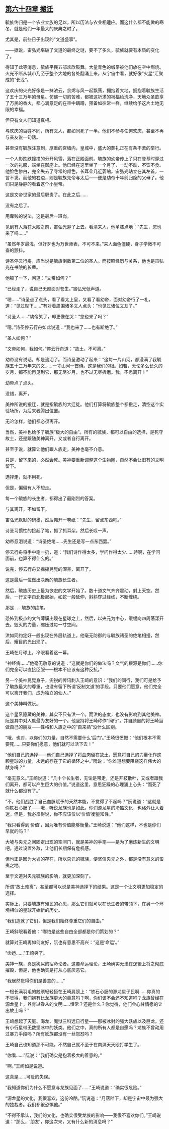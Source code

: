 ## [第六十四章 搬迁](https://www.xxbiquge.com/11_11207/9208380.html)


  毓族终归是一个农业立族的足以，所以历法与农业相适应。而这什么都不能做的寒冬，就是他们一年最大的庆典之时了。

  尤其是，前些日子出现的“文道盛事”。

  ——据说，宙弘光堪破了文道的最终之谜，要不了多久，毓族就要有本质的变化了。

  得知了此等消息，毓族平民五部欢欣鼓舞。大量青色的缎带被他们放在空中燃烧。火光不断从城市乃至于整个大地的各处翻涌上来，从宇宙中看，就好像“火星”汇聚成的“长龙”。

  这欢庆的火光好像是一抹浓云，余烬与风一起飘荡，拥抱着大地，拥抱着毓族生活了五十三万年的母星。仿佛一切的苦难，都被这祈求的祝福给洗净，天地众圣歆享了万民的香火，都心满意足的在空中蹒跚，预备如往常一样，继续给予这片土地无限的幸福。

  但只有文人们知道真相。

  与欢庆的百姓不同，所有文人，都如同死了一半。他们不参与任何欢庆，甚至不再与亲友说一句话。

  甚至没有毓族注意到，厚重的宫墙内，皇城中，盛大的葬礼正在有条不紊的举行。

  一个人影跌跌撞撞的分开风雪，落在正殿面前。毓族的幼帝传上了只在登基时穿过一次的礼服，端坐在御座上。他已经在这里坐了一个月了，一动不动，不饮不食。他脸色惨白，完全失去了寻常的颜色，长耳朵几近萎缩。宙弘光站立在其左首，一言不发。而他的右边，则是毓族先帝与太后——便是幼帝十年前归隐的父母了。他们只是静静的看着这个小皇帝。

  这是文帝世家的最后职责了。在此之后……

  没有之后了。

  用卑贱的说法，这是最后一班岗。

  见到有人落在大殿之前，宙弘光迎了上去。看清来人，他单膝点地：“先生，您也来了吗……”

  “虽然年岁最浅，但好歹也为万世师表，不可不来。”来人面色僵硬，身子学微不可查的颤抖。

  诗圣停云行舟，应当说是毓族倒数第二位的圣人。而按照经历与关系，他也是宙弘光在书院的长辈。

  他顿了一下，问道：“文帝如何？”

  “已经走了，说自己无颜面对苍生。”宙弘光低声道。

  “嗯……”诗圣点了点头，看了看太上皇，又看了看幼帝，面对幼帝行了一礼，道：“见过陛下……”有对着周围诸多文人点头：“也见过诸位文友了。”

  “诗圣人……”幼帝笑了，却更像在哭：“您也来了吗？”

  “嗯。”诗圣停云行舟如此说道：“我也来了……也有断绝了。”

  “圣人如何？”

  “文帝如何，我如何。”停云行舟道：“故土，不可离。”

  幼帝没有说话，却是流泪了。而诗圣激动了起来：“这每一片山河，都浸满了我毓族五十三万年来的文……一寸山河一首诗。这是我们的根。如若，无论多么长久的岁月，都不能再见到它，那无尽岁月，也不过无尽折磨。我，不愿离开！”

  幼帝点了点头。

  没错，离开，

  美神所说的搬迁，就是指毓族的大迁徙。他们打算将毓族整个都搬走，清空这个实验场所，为后来者腾出位置。

  无论怎样，他们都必须离开。

  当然，美神也给予了毓族“极大的自由”。所有的毓族，都可以自由的选择，是死守故土，还是跟随美神离开，又或者自行离开。

  甚至于说，就算让他们跟人族走，美神也毫不介意。

  只是，留下来的，必然会死。美神要重新调整这个生物圈，自然不会让旧有的文明留下。

  选择走，就不用死。

  但是，偏偏有人不想走。

  每一个毓族的长生者，都得出了最刚烈的答案。

  与其离开，不如留下。

  宙弘光默默的研墨，然后摊开一卷纸：“先生，留点东西吧。”

  诗圣习惯性的捡起了笔，抓了抓耳朵，然后长叹一声。

  幼帝忍泪说道：“诗圣绝笔……先生还是写一点东西罢。”

  停云行舟将手中笔一扔，道：“我们诗作得太多，学问作得太少……诗啊，在学问面前，也算不得什么的。”

  说完，停云行舟又摇摇晃晃的深空，离开了。

  这是最后一位做出决断的毓族长生者。

  然后，毓族历史上最为恢宏的文学开始了。数十道文气齐齐震动，射上天空。然后，一行文字自北极起始，如蛇一般延伸，斜斜穿过经线，不断缠绕。

  那是……毓族的绝笔。

  恐怖到极点的文气薄膜出现在星球之上，然后，以央元为中心，缓缓向四周荡漾开去。毁灭的力量，碾压过每一寸空间。

  洪如同约定好一般出现在外层轨道上。他毫无防御的与毓族诸圣的绝笔相撞，然后，耀目的光出现了。

  王崎在月球上，冷眼看着这一幕。

  “神经病……”他毫无敬意的说道：“这就是你们的做法吗？文气的根源是你们……你们完全可以直接臣服——根本不应该有这种反抗。”

  另一个美神晃晃身子，尖锐的传讯刺入王崎的意识：“我们的同行，我们可是给予了毓族最大的尊重，也没有留下所谓‘反制文道’的手段。只要他们愿意，他们完全可以离开我们，成为独立的仙人。”

  这个美神叫做阮。

  这个星系隐藏的美神，其实不只有洪一个。而洪的态度，也没有影响到其他美神。阮是其中对人族最为友好的一个。他坚持将王崎称作“同行”，并自顾自的将王崎当做自己的朋友——性格和人族之中的“自来熟”没什么区别。

  “哦，也对，以你们的力量，自然不需要什么‘后门’。”王崎很愤慨：“他们根本不需要死……只要你们愿意，他们就可以活下去！”

  “他们自己的选择——他们自己选择了将血肉留在故土，愿意将自己的力量化作这颗星球的力量，永远的存在于它的循环之中。”阮说：“你难道想要阻挠这样伟大的献身吗？”

  “毫无意义。”王崎说道：“几十个长生者，无论是带走，还是开枝散叶，又或者跟我们离开，都可以产生巨大的价值。”说道这里，意思狂躁的心理涌上心头：“而死了就什么都没有了。”

  “不，他们战胜了自己血脉赋予的天然本能，不觉得了不起吗？”阮说道：“这就是你铁石心肠了——哦，听说龙族也是如此。你们源龙星的冷酷文化，也格外让人着迷。但是，我必须得说，你不应该仅以‘价值’衡量知性。”

  “我只看得到‘价值’，因为唯有价值能够衡量。”王崎说道：“他们这样，不也是你们早就的吗？”

  大墟与央元之间固定出现的空间门，就是美神的手笔——是为了磨炼新生的文明吧。通过设置外敌，让他们长期保有危机感。

  但也正是因为大墟的存在，所以央元的毓族，便坚信央元之外，都是没有意义的蛮夷之地。

  至于文道对央元毓族的影响，就更加深刻了。

  所谓“故土难离”，甚至都可以说是美神选择下的结果。这是一个让文明更加稳定的选择。

  实际上，只要毓族有殖民的心思，那么它们就可以在长生者的带领下，在另一个环境相似的星球开始新的历史。

  “我们造就了它们，但是我们始终尊重它们的自由。”

  王崎斜眼看着他：“哪怕是这些自由全部都是你们策划的？”

  就算对王崎再如何友好，阮也有意思不高兴：“这是‘命运’。”

  “命运……”王崎笑了。

  美神一族，真是狗屎的宿命论者。这套命运理论，王崎确实无法在逻辑上将之彻底摧毁，但是，他也确实是打从心底厌恶它。

  “我居然觉得你们是善意的……”

  一根长满羽毛的触须轻轻搭在王崎肩膀上：“铁石心肠的源龙星子民啊……你真的不觉得，我们抱有比龙族更大的善意吗？啊，你们该不会还不知道吧？龙族曾经在源龙星上，养育过眷从的文明……恒常？还是什么？你觉得，他们会心甘情愿的让出故土吗？”

  王崎想起了天庭、海龙、魔狱三科远日行星——那被冰封的强大妖族以及巨龙。还有小行星带无数坚冰中的妖类。他们之中，真的所有人都是自愿吗？龙族不曾动用过暴力手段吗？所有妖族都没有一丝怨怼吗？

  王崎自己也知道那不可能。不然自己就不至于在南溟天天殴打学生了。

  “你看……”阮说：“我们确实是抱着极大的善意的。”

  “啊。”王崎如是说道。

  这真是……可耻的失误。

  “我知道你们为什么不愿意与龙族见面了……”王崎说道：“确实很危险。”

  “源龙星的文化，我很喜欢，这份冷酷。”阮说道：“月落陛下，却是宇宙中最为强大的独裁者。我们都很恐惧他。”

  “不得不承认，我们的文化，也确实很受龙族的影响——我很不喜欢你们。”王崎说道：“那么，‘朋友’，你这次来，又有什么新的消息吗？”
